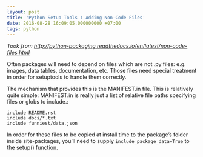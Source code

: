 ```yaml
---
layout: post
title: 'Python Setup Tools : Adding Non-Code Files'
date: 2016-08-28 16:09:05.000000000 +07:00
tags: python
---
```

*Took from http://python-packaging.readthedocs.io/en/latest/non-code-files.html*

Often packages will need to depend on files which are not .py files: e.g. images, data tables, documentation, etc. Those files need special treatment in order for setuptools to handle them correctly.

The mechanism that provides this is the MANIFEST.in file. This is relatively quite simple: MANIFEST.in is really just a list of relative file paths specifying files or globs to include.:

```
include README.rst
include docs/*.txt
include funniest/data.json
```

In order for these files to be copied at install time to the package’s folder inside site-packages, you’ll need to supply `include_package_data=True` to the setup() function.
